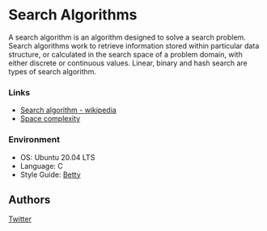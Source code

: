 # Search Algorithms
A search algorithm is an algorithm designed to solve a search problem. Search algorithms work to retrieve information stored within particular data structure, or calculated in the search space of a problem domain, with either discrete or continuous values. Linear, binary and hash search are types of search algorithm.

### Links
* [Search algorithm - wikipedia](https://en.wikipedia.org/wiki/Search_algorithm)
* [Space complexity](https://www.geeksforgeeks.org/g-fact-86/)

### Environment
* OS: Ubuntu 20.04 LTS
* Language: C
* Style Guide: [Betty](https://github.com/alx-tools/Betty/tree/master?tab=readme-ov-file)

## Authors
[Twitter](https://twitter.com/slimake)
